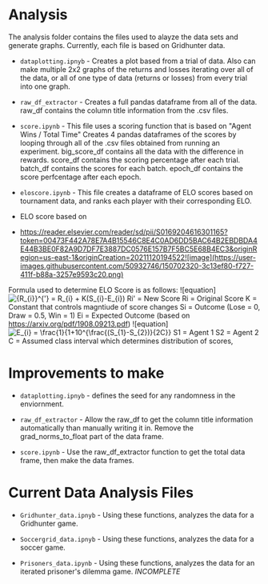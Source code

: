 # Analysis
The analysis folder contains the files used to alayze the data sets and generate graphs. Currently, each file is based on Gridhunter data.

* `dataplotting.ipnyb` - Creates a plot based from a trial of data. Also can make multiple 2x2 graphs of the returns and losses iterating over all of the data, or all of one type of data (returns or losses) from every trial into one graph.  

* `raw_df_extractor` - Creates a full pandas dataframe from all of the data. raw_df contains the column title information from the .csv files. 

* `score.ipynb` - This file uses a scoring function that is based on "Agent Wins / Total Time" Creates 4 pandas dataframes of the scores by looping through all of the .csv files obtained from running an experiment. big_score_df contains all the data with the difference in rewards. score_df contains the scoring percentage after each trial. batch_df contains the scores for each batch. epoch_df contains the score perfcentage after each epoch. 

* `eloscore.ipynb` - This file creates a dataframe of ELO scores based on tournament data, and ranks each player with their corresponding ELO.
* ELO score based on
* https://reader.elsevier.com/reader/sd/pii/S0169204616301165?token=00473F442A78E7A4B15546C8E4C0AD6DD5BAC64B2EBDBDA4E44B3BE0F82A9D7DF7E3887DC0576E157B7F5BC5E68B4EC3&originRegion=us-east-1&originCreation=20211120194522![image](https://user-images.githubusercontent.com/50932746/150702320-3c13ef80-f727-411f-b88a-3257e9593c20.png)

Formula used to determine ELO Score is as follows:
![equation]<img src="https://latex.codecogs.com/svg.image?{R_{i}}^{'}&space;=&space;R_{i}&space;&plus;&space;K(S_{i}-E_{i})" title="{R_{i}}^{'} = R_{i} + K(S_{i}-E_{i})" />
Ri' = New Score
Ri = Original Score
K = Constant that controls magntiude of score changes
Si = Outcome (Lose = 0, Draw = 0.5, Win = 1)
Ei = Expected Outcome (based on https://arxiv.org/pdf/1908.09213.pdf)
![equation]<img src="https://latex.codecogs.com/png.image?\dpi{110}&space;E_{i}&space;=&space;\frac{1}{1&plus;10^{\frac{(S_{1}-S_{2})}{2C}}" title="E_{i} = \frac{1}{1+10^{\frac{(S_{1}-S_{2})}{2C}}" />
S1 = Agent 1
S2 = Agent 2
C = Assumed class interval which determines distribution of scores,

# Improvements to make

* `dataplotting.ipnyb` - defines the seed for any randomness in the enviornment.

* `raw_df_extractor` - Allow the raw_df to get the column title information automatically than manually writing it in. Remove the grad_norms_to_float part of the data frame.

* `score.ipynb` - Use the raw_df_extractor function to get the total data frame, then make the data frames.

# Current Data Analysis Files

* `Gridhunter_data.ipnyb` - Using these functions, analyzes the data for a Gridhunter game.

* `Soccergrid_data.ipnyb` - Using these functions, analyzes the data for a soccer game.

* `Prisoners_data.ipynb` - Using these functions, analyzes the data for an iterated prisoner's dilemma game. *INCOMPLETE*
